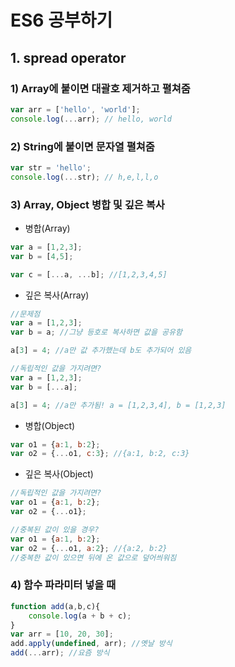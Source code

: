 # ES6 공부하기
## 1. spread operator
### 1) Array에 붙이면 대괄호 제거하고 펼쳐줌

```javascript
var arr = ['hello', 'world'];
console.log(...arr); // hello, world
```

### 2) String에 붙이면 문자열 펼쳐줌

```javascript
var str = 'hello';
console.log(...str); // h,e,l,l,o
```

### 3) Array, Object 병합 및 깊은 복사

* 병합(Array)
```javascript
var a = [1,2,3];
var b = [4,5];

var c = [...a, ...b]; //[1,2,3,4,5]
```


* 깊은 복사(Array)
```javascript
//문제점
var a = [1,2,3];
var b = a; //그냥 등호로 복사하면 값을 공유함

a[3] = 4; //a만 값 추가했는데 b도 추가되어 있음

//독립적인 값을 가지려면?
var a = [1,2,3];
var b = [...a]; 

a[3] = 4; //a만 추가됨! a = [1,2,3,4], b = [1,2,3]
```


* 병합(Object)
```javascript
var o1 = {a:1, b:2};
var o2 = {...o1, c:3}; //{a:1, b:2, c:3}
```


* 깊은 복사(Object)
```javascript
//독립적인 값을 가지려면?
var o1 = {a:1, b:2};
var o2 = {...o1};

//중복된 값이 있을 경우?
var o1 = {a:1, b:2};
var o2 = {...o1, a:2}; //{a:2, b:2}
//중복한 값이 있으면 뒤에 온 값으로 덮어씌워짐
```


### 4) 함수 파라미터 넣을 때

```javascript
function add(a,b,c){
    console.log(a + b + c);
}
var arr = [10, 20, 30];
add.apply(undefined, arr); //옛날 방식
add(...arr); //요즘 방식
```

